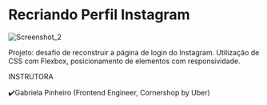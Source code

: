 # Recriando Perfil Instagram

![Screenshot_2]()

Projeto: desafio de reconstruir a página de login do Instagram.
Utilização de CSS com Flexbox, posicionamento de elementos com responsividade.

INSTRUTORA 

✔️Gabriela Pinheiro
(Frontend Engineer, Cornershop by Uber)

